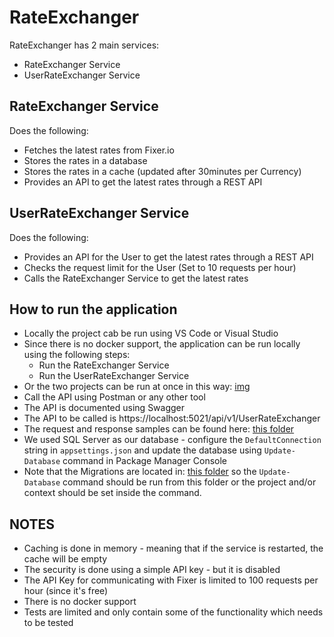 # RateExchanger

RateExchanger has 2 main services:
* RateExchanger Service
* UserRateExchanger Service

## RateExchanger Service
Does the following:
* Fetches the latest rates from Fixer.io
* Stores the rates in a database
* Stores the rates in a cache (updated after 30minutes per Currency)
* Provides an API to get the latest rates through a REST API

## UserRateExchanger Service
Does the following:
* Provides an API for the User to get the latest rates through a REST API
* Checks the request limit for the User (Set to 10 requests per hour)
* Calls the RateExchanger Service to get the latest rates

## How to run the application
* Locally the project cab be run using VS Code or Visual Studio
* Since there is no docker support, the application can be run locally using the following steps:
    * Run the RateExchanger Service
    * Run the UserRateExchanger Service
* Or the two projects can be run at once in this way: [img](docs/multiple-projects.png)
* Call the API using Postman or any other tool
* The API is documented using Swagger
* The API to be called is https://localhost:5021/api/v1/UserRateExchanger
* The request and response samples can be found here: [this folder](docs/requests-and-responses)
* We used SQL Server as our database - configure the `DefaultConnection` string in `appsettings.json` and update the database using `Update-Database` command in Package Manager Console
* Note that the Migrations are located in: [this folder](src/Services/RateExchanger/src/RateExchanger/Data) so the `Update-Database` command should be run from this folder or the project and/or context should be set inside the command.

## NOTES
* Caching is done in memory - meaning that if the service is restarted, the cache will be empty
* The security is done using a simple API key - but it is disabled
* The API Key for communicating with Fixer is limited to 100 requests per hour (since it's free)
* There is no docker support
* Tests are limited and only contain some of the functionality which needs to be tested